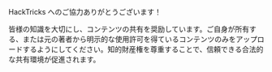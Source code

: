 HackTricks へのご協力ありがとうございます！

皆様の知識を大切にし、コンテンツの共有を奨励しています。ご自身が所有する、または元の著者から明示的な使用許可を得ているコンテンツのみをアップロードするようにしてください。知的財産権を尊重することで、信頼できる合法的な共有環境が促進されます。
